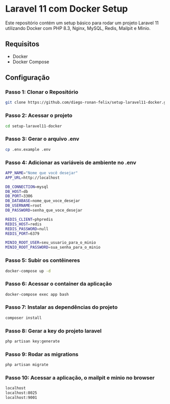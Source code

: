 # Laravel 11 com Docker Setup

Este repositório contém um setup básico para rodar um projeto Laravel 11 utilizando Docker com PHP 8.3, Nginx, MySQL, Redis, Mailpit e Minio.

## Requisitos

- Docker
- Docker Compose

## Configuração

### Passo 1: Clonar o Repositório

```sh
git clone https://github.com/diego-ronan-felix/setup-laravel11-docker.git
```

### Passo 2: Acessar o projeto

```sh
cd setup-laravel11-docker
```

### Passo 3: Gerar o arquivo .env

```sh
cp .env.example .env
```

### Passo 4: Adicionar as variáveis de ambiente no .env

```sh
APP_NAME="Nome que você desejar"
APP_URL=http://localhost

DB_CONNECTION=mysql
DB_HOST=db
DB_PORT=3306
DB_DATABASE=nome_que_voce_desejar
DB_USERNAME=root
DB_PASSWORD=senha_que_voce_desejar

REDIS_CLIENT=phpredis
REDIS_HOST=redis
REDIS_PASSWORD=null
REDIS_PORT=6379

MINIO_ROOT_USER=seu_usuario_para_o_minio
MINIO_ROOT_PASSWORD=sua_senha_para_o_minio
```

### Passo 5: Subir os contêineres 

```sh
docker-compose up -d
```

### Passo 6: Acessar o container da aplicação

```sh
docker-compose exec app bash
```

### Passo 7: Instalar as dependências do projeto

```sh
composer install
```

### Passo 8: Gerar a key do projeto laravel

```sh
php artisan key:generate
```

### Passo 9: Rodar as migrations 

```sh
php artisan migrate
```

### Passo 10: Acessar a aplicação, o mailpit e minio no browser

```sh
localhost
localhost:8025
localhost:9001
```


